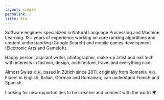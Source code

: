 ```yaml
---
layout: single
permalink: /
title: Bio
---
```


Software engineer specialized in Natural Language Processing and Machine Learning. 15+ years of experience working on core ranking algorithms and content understanding (Google Search) and mobile games development (Electronic Arts and Gameloft).

Happy person, aspirant writer, photographer, make-up artist and nail tech with interests in fashion, design, architecture, travel and everything nice.

Almost Swiss 🇨🇭, based in Zürich since 2011, originally from Romania 🇷🇴. Fluent in English, Italian, German and Romanian, can understand French and Spanish.

Looking for new opportunities to be creative and connect with the world 🌍.

